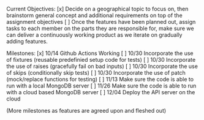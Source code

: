 Current Objectives:
[x] Decide on a geographical topic to focus on, then brainstorm general concept and additional requirements on top of the assignment objectives
[ ] Once the features have been planned out, assign tasks to each member on the parts they are responsible for, make sure we can deliver a continuously working product as we iterate on gradually adding features.

Milestones:
[x] 10/14 Github Actions Working
[ ] 10/30 Incorporate the use of fixtures (reusable predefinied setup code for tests)
[ ] 10/30 Incorporate the use of raises (gracefully fail on bad inputs)
[ ] 10/30 Incorporate the use of skips (conditionally skip tests)
[ ] 10/30 Incorporate the use of patch (mock/replace functions for testing)
[ ] 11/13 Make sure the code is able to run with a local MongoDB server
[ ] 11/26 Make sure the code is able to run with a cloud based MongoDB server
[ ] 12/04 Deploy the API server on the cloud

(More milestones as features are agreed upon and fleshed out)

